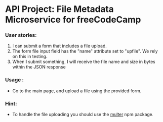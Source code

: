 # API Project: File Metadata Microservice for freeCodeCamp

### User stories:

1. I can submit a form that includes a file upload.
2. The form file input field has the "name" attribute set to "upfile". We rely on this in testing.
3. When I submit something, I will receive the file name and size in bytes within the JSON response

### Usage :

- Go to the main page, and upload a file using the provided form.

### Hint:

- To handle the file uploading you should use the [multer](https://www.npmjs.com/package/multer) npm package.
